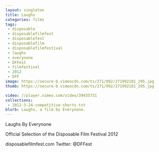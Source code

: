 ```yaml
---
layout: singleton
title: Laughs
categories: films
tags:
 - disposable
 - disposablefilmfest
 - disposablefest
 - disposablefilm
 - disposablefilmfestival
 - laughs
 - everynone
 - DFFest
 - filmfestival
 - 2012
 - DFF
image: https://secure-b.vimeocdn.com/ts/271/992/271992101_295.jpg
thumb: https://secure-b.vimeocdn.com/ts/271/992/271992101_295.jpg

video: //player.vimeo.com/video/39435731
collections:
 - 2012-3-24-competitive-shorts.txt
blurb: Laughs, a film by Everynone.
---
```


Laughs
By Everynone

Official Selection of the Disposable Film Festival 2012

disposablefilmfest.com
Twitter: @DFFest